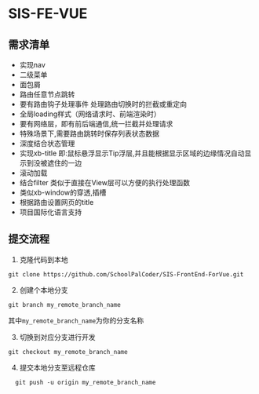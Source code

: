 # SIS-FE-VUE

## 需求清单

-  实现nav
-  二级菜单
-  面包屑
-  路由任意节点跳转
-  要有路由钩子处理事件 处理路由切换时的拦截或重定向
-  全局loading样式（网络请求时、前端渲染时）
-  要有网络层，即有前后端通信,统一拦截并处理请求
-  特殊场景下,需要路由跳转时保存列表状态数据
-  深度结合状态管理
-  实现xb-title 即:鼠标悬浮显示Tip浮层,并且能根据显示区域的边缘情况自动显示到没被遮住的一边
-  滚动加载
-  结合filter 类似于直接在View层可以方便的执行处理函数
-  类似xb-window的穿透,插槽
-  根据路由设置网页的title
-  项目国际化语言支持

## 提交流程

1. 克隆代码到本地

```shell
git clone https://github.com/SchoolPalCoder/SIS-FrontEnd-ForVue.git
```

2. 创建个本地分支

```shell
git branch my_remote_branch_name
```

其中`my_remote_branch_name`为你的分支名称

3. 切换到对应分支进行开发

```shell
git checkout my_remote_branch_name
```

4. 提交本地分支至远程仓库

```shell
  git push -u origin my_remote_branch_name
```

